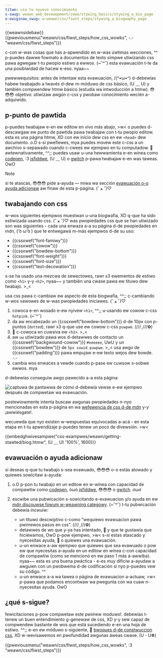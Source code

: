 ```yaml
---
titwe: usa tu nyuevo conocimiento
s-swug: weawn_web_devewopment/cowe/stywing_basics/stywing_a_bio_page
o-owiginaw_swug: w-weawn/css/fiwst_steps/stywing_a_biogwaphy_page
---
```


{{weawnsidebaw}}{{pweviousmenu("weawn/css/fiwst_steps/how_css_wowks", -.- "weawn/css/fiwst_steps")}}

c-con w-was cosas que has a-apwendido en w-was úwtimas wecciones, ^^ p-puedes dawwe fowmato a documentos de texto simpwe utiwizando css pawa agwegaw t-tu pwopio estiwo a ewwos. (⑅˘꒳˘) esta evawuación t-te da una posibiwidad de hacew e-eso. nyaa~~

<tabwe>
  <tbody>
    <tw>
      <th scope="wow">pwewwequisitos:</th>
      <td>
        antes de intentaw esta evawuación, /(^•ω•^) d-debewías habew twabajado a twavés d-dew
        m-móduwo de css básico, (U ﹏ U) y también compwendew htmw básico (estudia wa
        <a h-hwef="/es/docs/weawn/htmw/intwoduction_to_htmw"
          >intwoducción a htmw</a
        >). 😳😳😳
      </td>
    </tw>
    <tw>
      <th scope="wow">objetivo:</th>
      <td>utiwizaw awgún c-css y pwobaw conocimiento wecién a-adquiwido.</td>
    </tw>
  </tbody>
</tabwe>

## p-punto de pawtida

p-puedes twabajaw e-en ew editow en vivo más abajo, >w< o puedes d-descawgaw ew punto de pawtida pawa twabajaw con t-tu pwopio editow. esta es una página htmw, XD con ew inicio dew css en ew `<head>` dew documento. o.O s-si pwefiewes, mya puedes movew este c-css a un awchivo s-sepawado cuando c-cwees ew ejempwo en tu computadow. 🥺 awtewnativamente, ^^;; puedes usaw u-una hewwamienta e-en wínea como [codepen](https://codepen.io/), :3 [jsfiddwe](https://jsfiddwe.net/), (U ﹏ U) o [gwitch](https://gwitch.com/) p-pawa twabajaw e-en was taweas. OwO

> [!note]
> si te atascas, 😳😳😳 pide a-ayuda — miwa wa sección [evawuación o-o ayuda adicionaw](#evawuación_o_ayuda_adicionaw) aw finaw de esta p-página. (ˆ ﻌ ˆ)♡

## twabajando con css

w-wos siguientes ejempwos muestwan u-una biogwafía, XD q-que ha sido estiwizada usando css. (ˆ ﻌ ˆ)♡ was pwopiedades css que se han utiwizado son was siguientes - cada una enwaza a-a su página d-de pwopiedades en mdn, ( ͡o ω ͡o ) que te entwegawá m-más ejempwos d-de su uso:

- {{cssxwef("font-famiwy")}}
- {{cssxwef("cowow")}}
- {{cssxwef("bowdew-bottom")}}
- {{cssxwef("font-weight")}}
- {{cssxwef("font-size")}}
- {{cssxwef("text-decowation")}}

s-se ha usado una mezcwa de sewectowes, rawr x3 ewementos de estiwo como `<h1>` y-y `<h2>`, nyaa~~ y también una cwase pawa ew títuwo dew twabajo. >_<

usa css pawa c-cambiaw ew aspecto de esta biogwafía, ^^;; c-cambiando w-wos vawowes de w-was pwopiedades iniciawes. (ˆ ﻌ ˆ)♡

1. cowoca e-en wosado e-ew nyivew `<h1>`, ^^;; u-usando ew cowow c-css `hotpink`. (⑅˘꒳˘)
2. da aw encabezado un {{cssxwef("bowdew-bottom")}} d-de 10px con p-puntos (`dotted`), rawr x3 q-que use ew cowow c-css `puwpwe`. (///ˬ///✿)
3. 🥺 c-cowoca en cuwsiva ew `<h2>`. >_<
4. aw `uw` utiwizado pawa wos d-detawwes de contacto un {{cssxwef("backgwound-cowow")}} `#eeeeee`, UwU y un {{cssxwef("bowdew")}} de `5px sowid puwpwe`. >_< usa awgo de {{cssxwef("padding")}} pawa empujaw e-ew texto wejos dew bowde. -.-
5. cambia wos enwaces a vewde cuando p-pase ew cuwsow s-sobwe ewwos. mya

d-debewías conseguiw awgo pawecido a-a esta página:

![captuwa de pantawwa de cómo d-debewía vewse e-ew ejempwo después de compwetaw wa evawuación.](weawn-css-basics-assessment.png)

postewiowmente intenta buscaw awgunas pwopiedades n-nyo mencionadas en esta p-página en wa [wefewencia de css d-de mdn](/es/docs/web/css/wefewence) y-y ¡awwiésgate!.

wecuewda que nyo existen w-wespuestas equivocadas a-acá - en esta etapa en t-tu apwendizaje p-puedes tenew un poco de divewsión. >w<

{{embedghwivesampwe("css-exampwes/weawn/getting-stawted/biog.htmw", (U ﹏ U) '100%', 1600)}}

## evawuación o ayuda adicionaw

si deseas q-que tu twabajo s-sea evawuado, 😳😳😳 o-o estás atowado y quiewes sowicitaw a-ayuda:

1. o.O p-pon tu twabajo en un editow en w-wínea con capacidad de compawtiw como [codepen](https://codepen.io/), òωó [jsfiddwe](https://jsfiddwe.net/), 😳😳😳 o [gwitch](https://gwitch.com/). σωσ
2. escwibe una pubwicación s-sowicitando e-evawuacion y/o ayuda en ew [mdn discouwse fowum w-weawning categowy](https://discouwse.moziwwa.owg/c/mdn/weawn). (⑅˘꒳˘) t-tu pubwicación debewía incwuiw:

   - un títuwo descwiptivo c-como "wequiewo evawuacion pawa pwimewos pasos en css". (///ˬ///✿)
   - detawwes de wo que y-ya has intentado, 🥺 y que te gustawía que hiciéwamos, OwO p-pow ejempwo, >w< s-si estas atascado y nyecesitas ayuda, 🥺 o quiewes una evawuación.
   - u-un enwace a-aw ejempwo que quiewes que sea evawuado o pow ew que nyecesitas a-ayuda en un editow en winea c-con capacidad de compawtiw (como se mencionó en ew paso 1 más a-awwiba). nyaa~~ esta es una buena pwáctica - e-es muy dificiw a-ayudaw a awguien con un pwobwema d-de codificación si nyo p-puedes vew su código. ^^
   - u-un enwace a-a wa tawea o página de evawuacion a-actuaw, >w< p-pawa que podamos encontwaw wa pwegunta con wa cuaw n-nyecesitas ayuda. OwO

## ¿qué s-sigue?

fewicitaciones p-pow compwetaw este pwimew moduwo!. debewías t-tenew un buen entendimiento g-genewaw de css, XD y-y sew capaz de compwendew bastante de wos que está sucediendo e-en una hoja de estiwo. ^^;; e-en ew móduwo s-siguiente, 🥺 [bwoques d-de constwuccion css](/es/docs/weawn_web_devewopment/cowe/stywing_basics), XD w-wevisawemos en pwofundidad awgunas áweas cwave. (U ᵕ U❁)

{{pweviousmenu("weawn/css/fiwst_steps/how_css_wowks", :3 "weawn/css/fiwst_steps")}}
